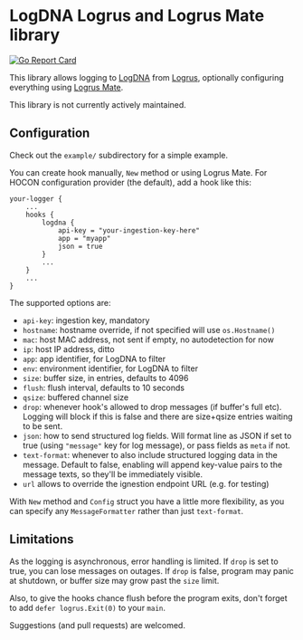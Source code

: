 LogDNA Logrus and Logrus Mate library
=====================================

[![Go Report Card][grc-badge]][grc]

This library allows logging to [LogDNA][logdna] from [Logrus][logrus],
optionally configuring everything using [Logrus Mate][mate].

This library is not currently actively maintained.

Configuration
-------------

Check out the `example/` subdirectory for a simple example.

You can create hook manually, `New` method or using Logrus Mate.
For HOCON configuration provider (the default), add a hook like this:

    your-logger {
        ...
        hooks {
            logdna {
                api-key = "your-ingestion-key-here"
                app = "myapp"
                json = true
            }
            ...
        }
        ...
    }

The supported options are:

  - `api-key`: ingestion key, mandatory
  - `hostname`: hostname override, if not specified will use `os.Hostname()`
  - `mac`: host MAC address, not sent if empty, no autodetection for now
  - `ip`: host IP address, ditto
  - `app`: app identifier, for LogDNA to filter
  - `env`: environment identifier, for LogDNA to filter
  - `size`: buffer size, in entries, defaults to 4096
  - `flush`: flush interval, defaults to 10 seconds
  - `qsize`: buffered channel size
  - `drop`: whenever hook's allowed to drop messages (if buffer's full etc).
    Logging will block if this is false and there are size+qsize entries
    waiting to be sent.
  - `json`: how to send structured log fields. Will format line as JSON if set
    to true (using `"message"` key for log message), or pass fields as `meta`
    if not.
  - `text-format`: whenever to also include structured logging data in the
    message. Default to false, enabling will append key-value pairs to
    the message texts, so they'll be immediately visible.
  - `url` allows to override the ignestion endpoint URL (e.g. for testing)

With `New` method and `Config` struct you have a little more flexibility,
as you can specify any `MessageFormatter` rather than just `text-format`.

Limitations
-----------

As the logging is asynchronous, error handling is limited.
If `drop` is set to true, you can lose messages on outages.
If `drop` is false, program may panic at shutdown, or buffer size
may grow past the `size` limit.

Also, to give the hooks chance flush before the program exits,
don't forget to add `defer logrus.Exit(0)` to your `main`.

Suggestions (and pull requests) are welcomed.

[logdna]: https://logdna.com
[logrus]: https://github.com/sirupsen/logrus
[mate]: https://github.com/gogap/logrus_mate
[grc-badge]: https://goreportcard.com/badge/github.com/drdaeman/logdna-logrus
[grc]: https://goreportcard.com/report/github.com/drdaeman/logdna-logrus
